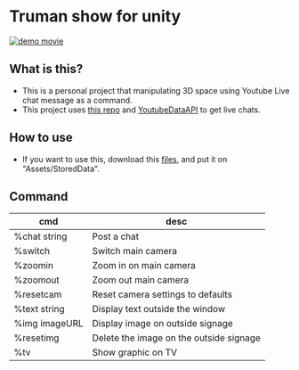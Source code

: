 # Truman show for unity
[![demo movie](http://img.youtube.com/vi/3-kf0D_v48k/0.jpg)](https://www.youtube.com/watch?v=3-kf0D_v48k)

## What is this?
- This is a personal project that manipulating 3D space using Youtube Live chat message as a command.
- This project uses [this repo](https://github.com/ubiquitous-o/YoutubeLive_API) and [YoutubeDataAPI](https://developers.google.com/youtube/v3/live/docs/liveChatMessages) to get live chats.

## How to use
- If you want to use this, download this [files](https://drive.google.com/file/d/18ZOB5p-u5XzOIB6sbeMr1GK0gTOOCZGi/view?usp=sharing), and put it on "Assets/StoredData".

## Command
| cmd | desc |
| --- | --- |
|%chat string| Post a chat|
|%switch|Switch main camera|
|%zoomin|Zoom in on main camera|
|%zoomout|Zoom out main camera|
|%resetcam|Reset camera settings to defaults|
|%text string|Display text outside the window|
|%img imageURL|Display image on outside signage|
|%resetimg|Delete the image on the outside signage|
|%tv|Show graphic on TV|

